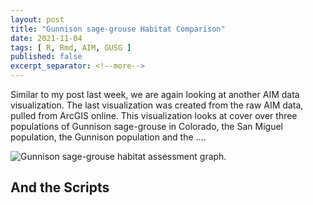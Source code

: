 ```yaml
---
layout: post
title: "Gunnison sage-grouse Habitat Comparison"
date: 2021-11-04
tags: [ R, Rmd, AIM, GUSG ]
published: false
excerpt_separator: <!--more-->
---
```


Similar to my post last week, we are again looking at another AIM data visualization.  The last visualization was created from the raw AIM data, pulled from ArcGIS online. This visualization looks at cover over three populations of Gunnison sage-grouse in Colorado, the San Miguel population, the Gunnison population and the ....

![Gunnison sage-grouse habitat assessment graph.](/img/r/assets/cover_gusg_ch.png)

## And the Scripts
